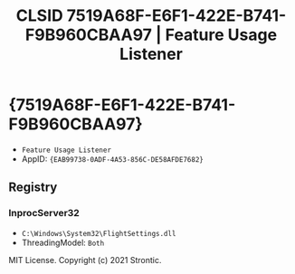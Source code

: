 ﻿---
title: "CLSID 7519A68F-E6F1-422E-B741-F9B960CBAA97 | Feature Usage Listener"
excerpt: What is COM-Object CLSID 7519A68F-E6F1-422E-B741-F9B960CBAA97?
---

# {7519A68F-E6F1-422E-B741-F9B960CBAA97}

* `Feature Usage Listener`
* AppID: `{EAB99738-0ADF-4A53-856C-DE58AFDE7682}`

## Registry


### InprocServer32

* `C:\Windows\System32\FlightSettings.dll`
* ThreadingModel: `Both`

MIT License. Copyright (c) 2021 Strontic.


